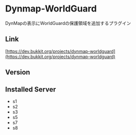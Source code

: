 # Dynmap-WorldGuard
DynMapの表示にWorldGuardの保護領域を追加するプラグイン

## Link
[https://dev.bukkit.org/projects/dynmap-worldguard](https://dev.bukkit.org/projects/dynmap-worldguard)

## Version

## Installed Server
- s1
- s2
- s3
- s5
- s7
- s8
